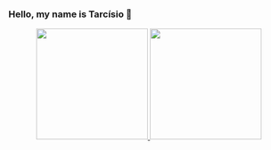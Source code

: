 ### Hello, my name is Tarcísio 👋

<div align="center">
  <a href="https://github.com/tarcisiopgs">
    <img height="200px" src="https://github-readme-stats.vercel.app/api?username=tarcisiopgs&show_icons=true&theme=midnight-purple&include_all_commits=true&count_private=true" />
  </a>
  <a href="https://github.com/tarcisiopgs">
    <img height="200px" src="https://github-readme-stats.vercel.app/api/top-langs/?username=tarcisiopgs&layout=compact&theme=midnight-purple" />
  </a>
</div>
